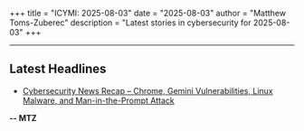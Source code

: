 +++
title = "ICYMI: 2025-08-03"
date = "2025-08-03"
author = "Matthew Toms-Zuberec"
description = "Latest stories in cybersecurity for 2025-08-03"
+++

---------------------------------------------------------------------------
## Latest Headlines
- [Cybersecurity News Recap – Chrome, Gemini Vulnerabilities, Linux Malware, and Man-in-the-Prompt Attack](https://cybersecuritynews.com/cybersecurity-news-recap-vulnerabilities/)

**-- MTZ**